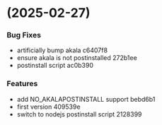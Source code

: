 #  (2025-02-27)


### Bug Fixes

* artificially bump akala c6407f8
* ensure akala is not postinstalled 272b1ee
* postinstall script ac0b390


### Features

* add NO_AKALAPOSTINSTALL support bebd6b1
* first version 409539e
* switch to nodejs postinstall script 2128399



